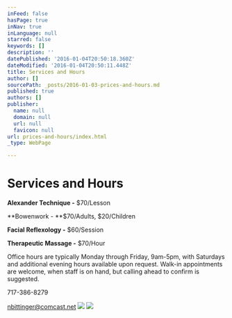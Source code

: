 ```yaml
---
inFeed: false
hasPage: true
inNav: true
inLanguage: null
starred: false
keywords: []
description: ''
datePublished: '2016-01-04T20:50:18.360Z'
dateModified: '2016-01-04T20:50:11.448Z'
title: Services and Hours
author: []
sourcePath: _posts/2016-01-03-prices-and-hours.md
published: true
authors: []
publisher:
  name: null
  domain: null
  url: null
  favicon: null
url: prices-and-hours/index.html
_type: WebPage

---
```

# Services and Hours

**Alexander Technique -** $70/Lesson

**Bowenwork - **$70/Adults, $20/Children

**Facial Reflexology -** $60/Session

**Therapeutic Massage -** $70/Hour

Office hours are typically Monday through Friday, 9am-5pm, with Saturdays and additional evening hours available upon request. Walk-in appointments are welcome, when staff is on hand, but calling ahead to confirm is suggested.

717-386-8279

nbittinger@comcast.net
![](https://the-grid-user-content.s3-us-west-2.amazonaws.com/b5cf4922-bbf4-4914-a099-b29c1ea105e7.jpg)
![](https://the-grid-user-content.s3-us-west-2.amazonaws.com/bc34ba1a-8b95-4305-b403-834ee6a37631.jpg)